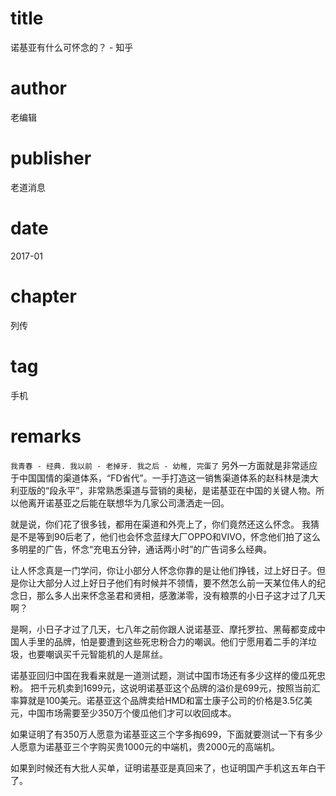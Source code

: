 # title
诺基亚有什么可怀念的？ - 知乎

# author
老编辑

# publisher
老道消息

# date
2017-01

# chapter
列传

# tag
手机

# remarks
`我青春 - 经典. 我以前 - 老掉牙. 我之后 - 幼稚, 完蛋了`
另外一方面就是非常适应于中国国情的渠道体系，“FD省代”。一手打造这一销售渠道体系的赵科林是澳大利亚版的“段永平”，非常熟悉渠道与营销的奥秘，是诺基亚在中国的关键人物。所以他离开诺基亚之后能在联想华为几家公司潇洒走一回。


就是说，你们花了很多钱，都用在渠道和外壳上了，你们竟然还这么怀念。
我猜是不是等到90后老了，他们也会怀念蓝绿大厂OPPO和VIVO，怀念他们拍了这么多明星的广告，怀念“充电五分钟，通话两小时”的广告词多么经典。

让人怀念真是一门学问，你让小部分人怀念你靠的是让他们挣钱，过上好日子。但是你让大部分人过上好日子他们有时候并不领情，要不然怎么前一天某位伟人的纪念日，那么多人出来怀念圣君和贤相，感激涕零，没有粮票的小日子这才过了几天啊？

是啊，小日子才过了几天，七八年之前你跟人说诺基亚、摩托罗拉、黑莓都变成中国人手里的品牌，怕是要遭到这些死忠粉合力的嘲讽。他们宁愿用着二手的洋垃圾，也要嘲讽买千元智能机的人是屌丝。


诺基亚回归中国在我看来就是一道测试题，测试中国市场还有多少这样的傻瓜死忠粉。
把千元机卖到1699元，这说明诺基亚这个品牌的溢价是699元，按照当前汇率算就是100美元。诺基亚这个品牌卖给HMD和富士康子公司的价格是3.5亿美元，中国市场需要至少350万个傻瓜他们才可以收回成本。

如果证明了有350万人愿意为诺基亚这三个字多掏699，下面就要测试一下有多少人愿意为诺基亚三个字购买贵1000元的中端机，贵2000元的高端机。

如果到时候还有大批人买单，证明诺基亚是真回来了，也证明国产手机这五年白干了。